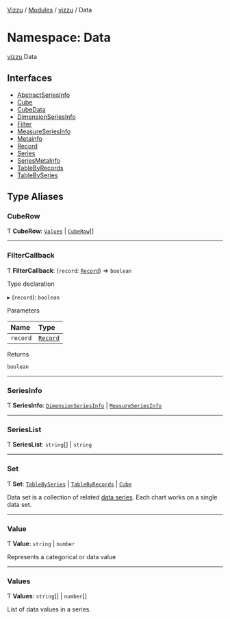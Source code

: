[Vizzu](../README.md) / [Modules](../modules.md) / [vizzu](vizzu.md) / Data

# Namespace: Data

[vizzu](vizzu.md).Data

## Interfaces

- [AbstractSeriesInfo](../interfaces/vizzu.Data.AbstractSeriesInfo.md)
- [Cube](../interfaces/vizzu.Data.Cube.md)
- [CubeData](../interfaces/vizzu.Data.CubeData.md)
- [DimensionSeriesInfo](../interfaces/vizzu.Data.DimensionSeriesInfo.md)
- [Filter](../interfaces/vizzu.Data.Filter.md)
- [MeasureSeriesInfo](../interfaces/vizzu.Data.MeasureSeriesInfo.md)
- [Metainfo](../interfaces/vizzu.Data.Metainfo.md)
- [Record](../interfaces/vizzu.Data.Record.md)
- [Series](../interfaces/vizzu.Data.Series.md)
- [SeriesMetaInfo](../interfaces/vizzu.Data.SeriesMetaInfo.md)
- [TableByRecords](../interfaces/vizzu.Data.TableByRecords.md)
- [TableBySeries](../interfaces/vizzu.Data.TableBySeries.md)

## Type Aliases

### CubeRow

Ƭ **CubeRow**: [`Values`](vizzu.Data.md#values) |
[`CubeRow`](vizzu.Data.md#cuberow)\[\]

______________________________________________________________________

### FilterCallback

Ƭ **FilterCallback**: (`record`: [`Record`](../interfaces/vizzu.Data.Record.md))
=> `boolean`

Type declaration

▸ (`record`): `boolean`

Parameters

| Name     | Type                                           |
| :------- | :--------------------------------------------- |
| `record` | [`Record`](../interfaces/vizzu.Data.Record.md) |

Returns

`boolean`

______________________________________________________________________

### SeriesInfo

Ƭ **SeriesInfo**:
[`DimensionSeriesInfo`](../interfaces/vizzu.Data.DimensionSeriesInfo.md) |
[`MeasureSeriesInfo`](../interfaces/vizzu.Data.MeasureSeriesInfo.md)

______________________________________________________________________

### SeriesList

Ƭ **SeriesList**: `string`\[\] | `string`

______________________________________________________________________

### Set

Ƭ **Set**: [`TableBySeries`](../interfaces/vizzu.Data.TableBySeries.md) |
[`TableByRecords`](../interfaces/vizzu.Data.TableByRecords.md) |
[`Cube`](../interfaces/vizzu.Data.Cube.md)

Data set is a collection of related
[data series](../interfaces/vizzu.Data.Series.md). Each chart works on a single
data set.

______________________________________________________________________

### Value

Ƭ **Value**: `string` | `number`

Represents a categorical or data value

______________________________________________________________________

### Values

Ƭ **Values**: `string`\[\] | `number`\[\]

List of data values in a series.
